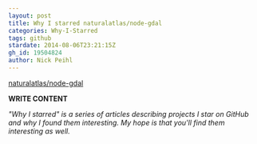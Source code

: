 ```yaml
---
layout: post
title: Why I starred naturalatlas/node-gdal
categories: Why-I-Starred
tags: github
stardate: 2014-08-06T23:21:15Z
gh_id: 19504824
author: Nick Peihl
---
```


[naturalatlas/node-gdal](https://github.com/naturalatlas/node-gdal)

**WRITE CONTENT**

*"Why I starred" is a series of articles describing projects I star on GitHub and why I found them interesting. My hope is that you'll find them interesting as well.*

